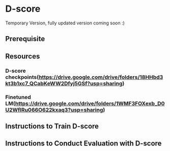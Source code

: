 # D-score

Temporary Version, fully updated version coming soon :)

## Prerequisite 

## Resources

### D-score checkpoints(https://drive.google.com/drive/folders/18HHbd3kt3b1xc7_QCabKeWW2Dfyj5GSf?usp=sharing)

### Finetuned LM(https://drive.google.com/drive/folders/1WMF3FOXexb_D0U2WflRu066O622kxaq3?usp=sharing)

## Instructions to Train D-score

## Instructions to Conduct Evaluation with D-score

